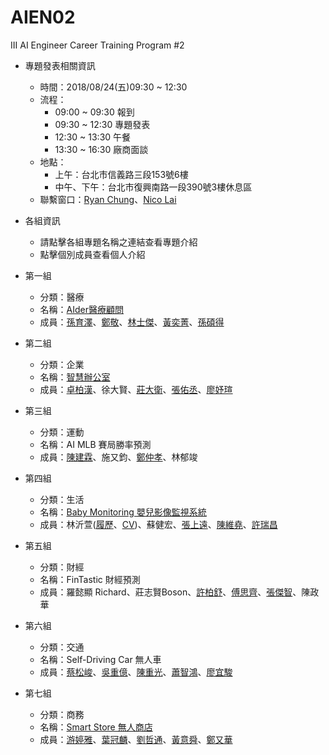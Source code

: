 # AIEN02
III AI Engineer Career Training Program #2
* 專題發表相關資訊
    * 時間：2018/08/24(五)09:30 ~ 12:30
    * 流程：
        * 09:00 ~ 09:30 報到
        * 09:30 ~ 12:30 專題發表
        * 12:30 ~ 13:30 午餐
        * 13:30 ~ 16:30 廠商面談
    * 地點：
        * 上午：台北市信義路三段153號6樓
        * 中午、下午：台北市復興南路一段390號3樓休息區
    * 聯繫窗口：[Ryan Chung](mailto:ryan@iii.org.tw)、[Nico Lai](mailto:wl9208@iii.org.tw)

* 各組資訊
    * 請點擊各組專題名稱之連結查看專題介紹
    * 點擊個別成員查看個人介紹


* 第一組
  * 分類：醫療
  * 名稱：[AIder醫療顧問](http://ec2-13-251-38-250.ap-southeast-1.compute.amazonaws.com/)
  * 成員：[孫育澤](https://www.cakeresume.com/mike-sun-d818d2 " 證照
．Deep Learning Explained
．Principles of Machine Learning 
．Data Science Essentials
．Introduction to Python for Data Science
．Introduction to Artificial Intelligence
．Natural Language Processing - NLP
．Ethics and Law in Data and Analytics
．Introduction to HTML and JavaScript 
．Introduction to jQuery 
．Java SE 8 Programmer - OCA
．TOEIC 670
．JLPT N1        
 工作經驗
．03/2017 ~ 02/2018
．擎雷防偽科技 雲端專案管理師 - cloud PMP 
．01/2016 ~ 07/2016
．威鋒數位開發 日文行銷企劃專員-marketing assistant")、[鄭敬](https://github.com/ryan403/AIEN02/ "微軟證照
Introduction to Python for Data Science
Principles of Machine Learning 
工作經驗
礁溪老爺酒店櫃檯服務人員")、[林士傑](https://drive.google.com/file/d/141R3yFpW8Kb-ziBMOimgiLerW1D0mp84/view "世界先進積體電路股份有限公司-新竹科學工業園區製程整合工程師
8吋晶圓積體電路製程整合
25um半導體製程實驗與分析
與客⼾/製程⼯程師溝通合作，提升wafer良率")、[黃奕菁](https://drive.google.com/file/d/1AOiOj1H1nm-f-r1sBudnG67AjCxb2twc/view)、[孫碩得](https://drive.google.com/file/d/1BRf7MvYDtCFj_gsSBzIiMHxzct4JafMd/view "微軟AI相關證照
Principles of Machine Learning
Introduction to Artificial Intelligence
Data Science Essentials
Ethics and Law in Data and Analytics
Deep Learning Explained
Natural Language Processing - NLP
Introduction to Python for Data Science
Introduction to HTML and JavaScript
Introduction to jQuery 
工作經驗
1年，文樺數位互動有限公司，擔任課程顧問
4年，銳盟實業有限公司，擔任模具助理工程師
4年，火鍋世家實業有限公司，擔任內場工讀生
競賽經驗
DrivenData登革熱疫情預測 前10% - 501名
DrivenData患有心臟病機率預測 前15% - 28名")
* 第二組
  * 分類：企業
  * 名稱：[智慧辦公室](https://drive.google.com/file/d/1jrJ3i_qY1p-4M9CJXM-SXTi1RECJKcfr/view)
  * 成員：[卓柏漢](https://www.cakeresume.com/ghostyydd)、徐大賢、[莊大衛](https://drive.google.com/file/d/1eTr6-lSeUk6-2ZN54AeFM67pHVWxLR8Q/view "【證照】
Introduction to AI 
Introduction to Python for Data Science 
Essential Math for Machine Learning: Python Edition
Ethics and Law in Data and Analytics  
Data Science Essentials  
Principles of Machine Learning
Deep Learning Explained  
Reinforcement Learning Explained  
Natural Language Processing (NLP)
Introduction to Data Science  
Introduction to HTML and Javascript
Developing Big Data Solutions with Azure Machine Learning 
Analytics Storytelling for Impact
Japanese-Language Proficiency Test N2")、[張佑丞](https://www.cakeresume.com/bravod59487 "微軟證照
Introduction to Python for Data Science
Principles of Machine Learning")、[廖妤瑄](https://drive.google.com/file/d/1ppzGvM65V16_qoUAApCNwymz1VBynl29/view)
* 第三組
  * 分類：運動
  * 名稱：AI MLB 賽局勝率預測
  * 成員：[陳建霖](https://drive.google.com/file/d/1whwlHPJzbGiPN6IH-Jsu_cdv0yk9l8MM/view "證照
．Introduction to AI
．Principles of Machine Learning
．Introduction to HTML and JavaScript 
．Introduction to Python for Data Science
．Introduction to JQuery
工作經驗
．02/2017 ~ 06/2017 緯創資通-網站自動化測試程式開發-python")、施又鈞、[鄭仲孝](https://drive.google.com/file/d/16NYWejLZYBzDNEdCqvK_jNhUjnJA-4i1/view "微軟證照
Introduction to Python for Data Science
Introduction to HTML and JavaScript
Introduction to Artificial Intelligence
Principles of Machine Learning
工作經歷
融程電訊電子工程師
台灣房屋業務專員")、林郁竣
* 第四組
  * 分類：生活
  * 名稱：[Baby Monitoring 嬰兒影像監視系統](https://docs.google.com/presentation/d/11xkok0-ly8LTDtk_3UFZBTIGC3w1whSGYR-Z34Ui3Ek/edit?usp=sharing)
  * 成員：林沂萱([履歷](https://www.cakeresume.com/lin-yihsuan "Kantar TNS 市場研究顧問公司
      分析解讀資料並傳寫報告
      負責各專案進度安排及於各部門間溝通協調
      與客戶直接溝通，解決客戶面臨之問題
TOEIC 850分")、[CV](https://www.cakeresume.com/yxlin))、蘇健宏、[張上遠](https://www.cakeresume.com/s--8JeR7D6CMZ4OFWiEyYvW5w--/brajadra "微軟證照
Introduction to Python for Data Science
Principles of Machine Learning")、[陳維堯](https://drive.google.com/open?id=1hYYjV3PCWeXSeyRNu-0iQf68Er9aDN_J)、[許瑞昌](https://www.cakeresume.com/s--R4tv-PVBE6fruvM8NEwg5A--/jerry800416)
* 第五組
  * 分類：財經
  * 名稱：FinTastic 財經預測
  * 成員：羅懿顯 Richard、莊志賢Boson、[許柏舒](https://www.cakeresume.com/s--_LPaGCkE6NtiKauUF4lmdg--/jamiexgw "日文MIS 
日文N1 
多益780分")、[傅思齊](https://drive.google.com/file/d/1MM6zg85_movlY_09jt1_kNob4uE5MP5h/view "RaspBerry Pi
中央研究院數學所研究助理
財務報表分析")、[張傑智](https://www.cakeresume.com/s--T01jkqtlftQzMfCP4feKng--/chiehchih1110 "微軟證照
Building Interactive Prototypes using JavaScript  
Introduction to HTML and JavaScript 
Introduction to Python for Data Science 
Principles of Machine Learning 
Designing a Technical Solution  
Introduction to Python: Absolute Beginner")、陳政華
* 第六組
  * 分類：交通
  * 名稱：Self-Driving Car 無人車
  * 成員：[蔡松峻](https://www.cakeresume.com/gerald-krystal "開發耕莘醫院護理用 app-IOS、代表參與大專院校專題競賽、開發新華航高鐵加購系統及其子系統-於華航任職時、改良華航旅遊小叮嚀系統-於華航任職時、開發航廈資訊維護系統-於華航任職時、參與內部用請假Chatbot開發-Luis調教、日文N3")、[吳重億](https://drive.google.com/file/d/1Gsq1twcM9PLDHqclKiCanE03kR-Gmoj4/view "擔任TSMC廠務工程師
 擔任NSP製程工程師
")、[陳重光](https://drive.google.com/file/d/1AMnhNX72C45NISpGzO0do0yTaEamp9se/view "頎邦Driver IC 產品測試工程師
       與客戶/ 廠內溝通合作
       收集資料與分析良率
       新產品導入 & 異常品管控
TOEIC 903分")、[蕭智鴻](https://drive.google.com/file/d/1-aiiNFF5N96sa1FKow5AO_Z3nCeAlmez/view)、[廖宜駿](https://www.cakeresume.com/s--DBHXy8GiDpG6qJZjxgR-SA--/catonleft0216 "硬體實作
Raspberry pi 應用
微軟證照
Introduction to Python for Data Science
工作經驗
5年土木工程行擔任員工估價及實作")
* 第七組
  * 分類：商務
  * 名稱：[Smart Store 無人商店](https://drive.google.com/file/d/1_OOcqre_kojokF9n5IJlB3A34tSBOUeA/view)
  * 成員：[游婷雅](https://drive.google.com/file/d/19zmzLxguxdSrW_Pi3PdmJaCz0fE560l0/view)、[葉冠麟](https://www.cakeresume.com/s--ZTG9_88r6cZ9P0fj5zi23w--/cctytw2000)、[劉哲通](https://www.cakeresume.com/s--0fqzIHzpThcdyoNcyNmB3g--/ltfevr "微軟證照
Introduction to Python for Data Science
Principles of Machine Learning
Introduction to HTML and Javascript
Building Interactive Prototypes using JavaScript
工作經驗
盛旭國際IT部門軟體設計工程師
千美科技軟體設計工程師")、[黃意舜](https://www.cakeresume.com/arron "微軟證照
Introduction to Python for Data Science
Principles of Machine Learning
Introduction to HTML and Javascript
Building Interactive Prototypes using JavaScript
工作經驗
友達光電CF製程工程師
")、[鄭又華](https://www.cakeresume.com/s--b1JSg6J7F-dJi6BJcYBL7A--/ln19830111 "證照
全民英檢
Maryland University Intensive english program 
恆逸python程式語言結訓證書
Ethics and Law in Data and Analytics 
Introduction to HTML and Javascript 
Introduction to Python for Data Science 
Introduction to Python: Absolute Beginner 
Principles of Machine Learning Certificate
Introduction to Artificial Intelligence 
工作經驗
海洋大學生物科技實驗室-基因轉殖
台灣省體育總會助理")
